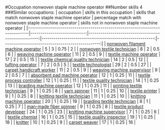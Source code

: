 #Occupation nonwoven staple machine operator
##Number skills 4
###Similar occupations:
| occupation                                                                    |   skills in this occupation |   skills that match nonwoven staple machine operator |   percentage match with nonwoven staple machine operator |   skills not in nonwoven staple machine operator |
|:------------------------------------------------------------------------------|----------------------------:|-----------------------------------------------------:|---------------------------------------------------------:|-------------------------------------------------:|
| [nonwoven filament machine operator](nonwoven_filament_machine_operator.md)   |                           5 |                                                    3 |                                                     0.75 |                                                2 |
| [nonwoven  textile technician](nonwoven__textile_technician.md)               |                           8 |                                                    2 |                                                     0.5  |                                                6 |
| [weaving machine operator](weaving_machine_operator.md)                       |                          11 |                                                    2 |                                                     0.5  |                                                9 |
| [textile machine operator](textile_machine_operator.md)                       |                          17 |                                                    2 |                                                     0.5  |                                               15 |
| [textile chemical quality technician](textile_chemical_quality_technician.md) |                          14 |                                                    2 |                                                     0.5  |                                               12 |
| [tufting operator](tufting_operator.md)                                       |                           7 |                                                    2 |                                                     0.5  |                                                5 |
| [textile technologist](textile_technologist.md)                               |                          29 |                                                    2 |                                                     0.5  |                                               27 |
| [carpet handicraft worker](carpet_handicraft_worker.md)                       |                          11 |                                                    2 |                                                     0.5  |                                                9 |
| [weaving machine supervisor](weaving_machine_supervisor.md)                   |                           9 |                                                    2 |                                                     0.5  |                                                7 |
| [absorbent pad machine operator](absorbent_pad_machine_operator.md)           |                          12 |                                                    1 |                                                     0.25 |                                               11 |
| [textile process controller](textile_process_controller.md)                   |                          12 |                                                    1 |                                                     0.25 |                                               11 |
| [textile quality technician](textile_quality_technician.md)                   |                          14 |                                                    1 |                                                     0.25 |                                               13 |
| [braiding machine operator](braiding_machine_operator.md)                     |                          12 |                                                    1 |                                                     0.25 |                                               11 |
| [printing textile technician](printing_textile_technician.md)                 |                           9 |                                                    1 |                                                     0.25 |                                                8 |
| [yarn spinner](yarn_spinner.md)                                               |                          11 |                                                    1 |                                                     0.25 |                                               10 |
| [textile printer](textile_printer.md)                                         |                           9 |                                                    1 |                                                     0.25 |                                                8 |
| [knitting textile technician](knitting_textile_technician.md)                 |                          11 |                                                    1 |                                                     0.25 |                                               10 |
| [knitting machine operator](knitting_machine_operator.md)                     |                          20 |                                                    1 |                                                     0.25 |                                               19 |
| [braiding textile technician](braiding_textile_technician.md)                 |                           8 |                                                    1 |                                                     0.25 |                                                7 |
| [man-made fiber spinner](man-made_fiber_spinner.md)                           |                           9 |                                                    1 |                                                     0.25 |                                                8 |
| [textile product developer](textile_product_developer.md)                     |                          24 |                                                    1 |                                                     0.25 |                                               23 |
| [knitting machine supervisor](knitting_machine_supervisor.md)                 |                           7 |                                                    1 |                                                     0.25 |                                                6 |
| [textile chemist](textile_chemist.md)                                         |                          16 |                                                    1 |                                                     0.25 |                                               15 |
| [textile quality inspector](textile_quality_inspector.md)                     |                          19 |                                                    1 |                                                     0.25 |                                               18 |
| [knitter](knitter.md)                                                         |                          10 |                                                    1 |                                                     0.25 |                                                9 |
| [carpet weaver](carpet_weaver.md)                                             |                          17 |                                                    1 |                                                     0.25 |                                               16 |
